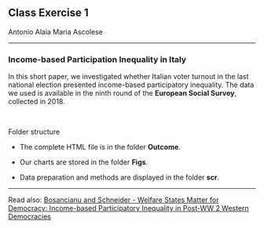 ## Class Exercise 1

Antonio Alaia
Maria Ascolese
********************************

### Income-based Participation Inequality in Italy

In this short paper, we investigated whether Italian voter turnout in the last national election presented income-based participatory inequality.
The data we used is available in the ninth round of the **European Social Survey**, collected in 2018.<br/>


<br/>

Folder structure

- The complete HTML file is in the folder **Outcome**.

- Our charts are stored in the folder **Figs**.

- Data preparation and methods are displayed in the folder **scr**.



*******************************
Read also: [Bosancianu and Schneider - Welfare States Matter for Democracy: Income-based Participatory Inequality in Post-WW 2 Western Democracies](https://osf.io/nysb7)
